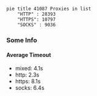 
```mermaid
pie title 41087 Proxies in list
    "HTTP" : 28393
    "HTTPS": 10797
    "SOCKS" : 9036
```

### Some Info
#### Average Timeout

- mixed: 4.1s
- http: 2.3s
- https: 8.1s
- socks: 6.4s